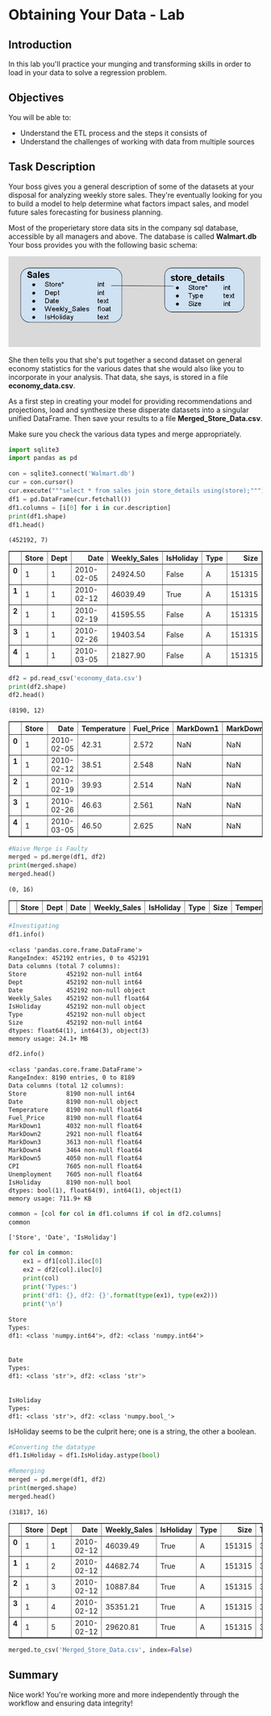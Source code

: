 
# Obtaining Your Data - Lab

## Introduction
In this lab you'll practice your munging and transforming skills in order to load in your data to solve a regression problem.

## Objectives
You will be able to:
* Understand the ETL process and the steps it consists of
* Understand the challenges of working with data from multiple sources 

## Task Description

Your boss gives you a general description of some of the datasets at your disposal for analyzing weekly store sales. They're eventually looking for you to build a model to help determine what factors impact sales, and model future sales forecasting for business planning.  
  
Most of the properietary store data sits in the company sql database, accessible by all managers and above. The database is called **Walmart.db** Your boss provides you with the following basic schema:  

<img src='images/db_schema.jpg' width=500>  

She then tells you that she's put together a second dataset on general economy statistics for the various dates that she would also like you to incorporate in your analysis. That data, she says, is stored in a file **economy_data.csv**.

As a first step in creating your model for providing recommendations and projections, load and synthesize these disperate datasets into a singular unified DataFrame. Then save your results to a file **Merged_Store_Data.csv**.

Make sure you check the various data types and merge appropriately.


```python
import sqlite3
import pandas as pd
```


```python
con = sqlite3.connect('Walmart.db')
cur = con.cursor()
cur.execute("""select * from sales join store_details using(store);""")
df1 = pd.DataFrame(cur.fetchall())
df1.columns = [i[0] for i in cur.description]
print(df1.shape)
df1.head()
```

    (452192, 7)





<div>
<style>
    .dataframe thead tr:only-child th {
        text-align: right;
    }

    .dataframe thead th {
        text-align: left;
    }

    .dataframe tbody tr th {
        vertical-align: top;
    }
</style>
<table border="1" class="dataframe">
  <thead>
    <tr style="text-align: right;">
      <th></th>
      <th>Store</th>
      <th>Dept</th>
      <th>Date</th>
      <th>Weekly_Sales</th>
      <th>IsHoliday</th>
      <th>Type</th>
      <th>Size</th>
    </tr>
  </thead>
  <tbody>
    <tr>
      <th>0</th>
      <td>1</td>
      <td>1</td>
      <td>2010-02-05</td>
      <td>24924.50</td>
      <td>False</td>
      <td>A</td>
      <td>151315</td>
    </tr>
    <tr>
      <th>1</th>
      <td>1</td>
      <td>1</td>
      <td>2010-02-12</td>
      <td>46039.49</td>
      <td>True</td>
      <td>A</td>
      <td>151315</td>
    </tr>
    <tr>
      <th>2</th>
      <td>1</td>
      <td>1</td>
      <td>2010-02-19</td>
      <td>41595.55</td>
      <td>False</td>
      <td>A</td>
      <td>151315</td>
    </tr>
    <tr>
      <th>3</th>
      <td>1</td>
      <td>1</td>
      <td>2010-02-26</td>
      <td>19403.54</td>
      <td>False</td>
      <td>A</td>
      <td>151315</td>
    </tr>
    <tr>
      <th>4</th>
      <td>1</td>
      <td>1</td>
      <td>2010-03-05</td>
      <td>21827.90</td>
      <td>False</td>
      <td>A</td>
      <td>151315</td>
    </tr>
  </tbody>
</table>
</div>




```python
df2 = pd.read_csv('economy_data.csv')
print(df2.shape)
df2.head()
```

    (8190, 12)





<div>
<style>
    .dataframe thead tr:only-child th {
        text-align: right;
    }

    .dataframe thead th {
        text-align: left;
    }

    .dataframe tbody tr th {
        vertical-align: top;
    }
</style>
<table border="1" class="dataframe">
  <thead>
    <tr style="text-align: right;">
      <th></th>
      <th>Store</th>
      <th>Date</th>
      <th>Temperature</th>
      <th>Fuel_Price</th>
      <th>MarkDown1</th>
      <th>MarkDown2</th>
      <th>MarkDown3</th>
      <th>MarkDown4</th>
      <th>MarkDown5</th>
      <th>CPI</th>
      <th>Unemployment</th>
      <th>IsHoliday</th>
    </tr>
  </thead>
  <tbody>
    <tr>
      <th>0</th>
      <td>1</td>
      <td>2010-02-05</td>
      <td>42.31</td>
      <td>2.572</td>
      <td>NaN</td>
      <td>NaN</td>
      <td>NaN</td>
      <td>NaN</td>
      <td>NaN</td>
      <td>211.096358</td>
      <td>8.106</td>
      <td>False</td>
    </tr>
    <tr>
      <th>1</th>
      <td>1</td>
      <td>2010-02-12</td>
      <td>38.51</td>
      <td>2.548</td>
      <td>NaN</td>
      <td>NaN</td>
      <td>NaN</td>
      <td>NaN</td>
      <td>NaN</td>
      <td>211.242170</td>
      <td>8.106</td>
      <td>True</td>
    </tr>
    <tr>
      <th>2</th>
      <td>1</td>
      <td>2010-02-19</td>
      <td>39.93</td>
      <td>2.514</td>
      <td>NaN</td>
      <td>NaN</td>
      <td>NaN</td>
      <td>NaN</td>
      <td>NaN</td>
      <td>211.289143</td>
      <td>8.106</td>
      <td>False</td>
    </tr>
    <tr>
      <th>3</th>
      <td>1</td>
      <td>2010-02-26</td>
      <td>46.63</td>
      <td>2.561</td>
      <td>NaN</td>
      <td>NaN</td>
      <td>NaN</td>
      <td>NaN</td>
      <td>NaN</td>
      <td>211.319643</td>
      <td>8.106</td>
      <td>False</td>
    </tr>
    <tr>
      <th>4</th>
      <td>1</td>
      <td>2010-03-05</td>
      <td>46.50</td>
      <td>2.625</td>
      <td>NaN</td>
      <td>NaN</td>
      <td>NaN</td>
      <td>NaN</td>
      <td>NaN</td>
      <td>211.350143</td>
      <td>8.106</td>
      <td>False</td>
    </tr>
  </tbody>
</table>
</div>




```python
#Naive Merge is Faulty
merged = pd.merge(df1, df2)
print(merged.shape)
merged.head()
```

    (0, 16)





<div>
<style>
    .dataframe thead tr:only-child th {
        text-align: right;
    }

    .dataframe thead th {
        text-align: left;
    }

    .dataframe tbody tr th {
        vertical-align: top;
    }
</style>
<table border="1" class="dataframe">
  <thead>
    <tr style="text-align: right;">
      <th></th>
      <th>Store</th>
      <th>Dept</th>
      <th>Date</th>
      <th>Weekly_Sales</th>
      <th>IsHoliday</th>
      <th>Type</th>
      <th>Size</th>
      <th>Temperature</th>
      <th>Fuel_Price</th>
      <th>MarkDown1</th>
      <th>MarkDown2</th>
      <th>MarkDown3</th>
      <th>MarkDown4</th>
      <th>MarkDown5</th>
      <th>CPI</th>
      <th>Unemployment</th>
    </tr>
  </thead>
  <tbody>
  </tbody>
</table>
</div>




```python
#Investigating
df1.info()
```

    <class 'pandas.core.frame.DataFrame'>
    RangeIndex: 452192 entries, 0 to 452191
    Data columns (total 7 columns):
    Store           452192 non-null int64
    Dept            452192 non-null int64
    Date            452192 non-null object
    Weekly_Sales    452192 non-null float64
    IsHoliday       452192 non-null object
    Type            452192 non-null object
    Size            452192 non-null int64
    dtypes: float64(1), int64(3), object(3)
    memory usage: 24.1+ MB



```python
df2.info()
```

    <class 'pandas.core.frame.DataFrame'>
    RangeIndex: 8190 entries, 0 to 8189
    Data columns (total 12 columns):
    Store           8190 non-null int64
    Date            8190 non-null object
    Temperature     8190 non-null float64
    Fuel_Price      8190 non-null float64
    MarkDown1       4032 non-null float64
    MarkDown2       2921 non-null float64
    MarkDown3       3613 non-null float64
    MarkDown4       3464 non-null float64
    MarkDown5       4050 non-null float64
    CPI             7605 non-null float64
    Unemployment    7605 non-null float64
    IsHoliday       8190 non-null bool
    dtypes: bool(1), float64(9), int64(1), object(1)
    memory usage: 711.9+ KB



```python
common = [col for col in df1.columns if col in df2.columns]
common
```




    ['Store', 'Date', 'IsHoliday']




```python
for col in common:
    ex1 = df1[col].iloc[0]
    ex2 = df2[col].iloc[0]
    print(col)
    print('Types:')
    print('df1: {}, df2: {}'.format(type(ex1), type(ex2)))
    print('\n')
```

    Store
    Types:
    df1: <class 'numpy.int64'>, df2: <class 'numpy.int64'>
    
    
    Date
    Types:
    df1: <class 'str'>, df2: <class 'str'>
    
    
    IsHoliday
    Types:
    df1: <class 'str'>, df2: <class 'numpy.bool_'>
    
    


IsHoliday seems to be the culprit here; one is a string, the other a boolean.


```python
#Converting the datatype
df1.IsHoliday = df1.IsHoliday.astype(bool)
```


```python
#Remerging
merged = pd.merge(df1, df2)
print(merged.shape)
merged.head()
```

    (31817, 16)





<div>
<style>
    .dataframe thead tr:only-child th {
        text-align: right;
    }

    .dataframe thead th {
        text-align: left;
    }

    .dataframe tbody tr th {
        vertical-align: top;
    }
</style>
<table border="1" class="dataframe">
  <thead>
    <tr style="text-align: right;">
      <th></th>
      <th>Store</th>
      <th>Dept</th>
      <th>Date</th>
      <th>Weekly_Sales</th>
      <th>IsHoliday</th>
      <th>Type</th>
      <th>Size</th>
      <th>Temperature</th>
      <th>Fuel_Price</th>
      <th>MarkDown1</th>
      <th>MarkDown2</th>
      <th>MarkDown3</th>
      <th>MarkDown4</th>
      <th>MarkDown5</th>
      <th>CPI</th>
      <th>Unemployment</th>
    </tr>
  </thead>
  <tbody>
    <tr>
      <th>0</th>
      <td>1</td>
      <td>1</td>
      <td>2010-02-12</td>
      <td>46039.49</td>
      <td>True</td>
      <td>A</td>
      <td>151315</td>
      <td>38.51</td>
      <td>2.548</td>
      <td>NaN</td>
      <td>NaN</td>
      <td>NaN</td>
      <td>NaN</td>
      <td>NaN</td>
      <td>211.24217</td>
      <td>8.106</td>
    </tr>
    <tr>
      <th>1</th>
      <td>1</td>
      <td>2</td>
      <td>2010-02-12</td>
      <td>44682.74</td>
      <td>True</td>
      <td>A</td>
      <td>151315</td>
      <td>38.51</td>
      <td>2.548</td>
      <td>NaN</td>
      <td>NaN</td>
      <td>NaN</td>
      <td>NaN</td>
      <td>NaN</td>
      <td>211.24217</td>
      <td>8.106</td>
    </tr>
    <tr>
      <th>2</th>
      <td>1</td>
      <td>3</td>
      <td>2010-02-12</td>
      <td>10887.84</td>
      <td>True</td>
      <td>A</td>
      <td>151315</td>
      <td>38.51</td>
      <td>2.548</td>
      <td>NaN</td>
      <td>NaN</td>
      <td>NaN</td>
      <td>NaN</td>
      <td>NaN</td>
      <td>211.24217</td>
      <td>8.106</td>
    </tr>
    <tr>
      <th>3</th>
      <td>1</td>
      <td>4</td>
      <td>2010-02-12</td>
      <td>35351.21</td>
      <td>True</td>
      <td>A</td>
      <td>151315</td>
      <td>38.51</td>
      <td>2.548</td>
      <td>NaN</td>
      <td>NaN</td>
      <td>NaN</td>
      <td>NaN</td>
      <td>NaN</td>
      <td>211.24217</td>
      <td>8.106</td>
    </tr>
    <tr>
      <th>4</th>
      <td>1</td>
      <td>5</td>
      <td>2010-02-12</td>
      <td>29620.81</td>
      <td>True</td>
      <td>A</td>
      <td>151315</td>
      <td>38.51</td>
      <td>2.548</td>
      <td>NaN</td>
      <td>NaN</td>
      <td>NaN</td>
      <td>NaN</td>
      <td>NaN</td>
      <td>211.24217</td>
      <td>8.106</td>
    </tr>
  </tbody>
</table>
</div>




```python
merged.to_csv('Merged_Store_Data.csv', index=False)
```

## Summary
Nice work! You're working more and more independently through the workflow and ensuring data integrity!
